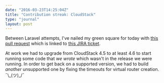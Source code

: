 ```yaml
---
date: "2016-03-23T14:25:04Z"
title: "Contribution streak: CloudStack"
type: "journal"
layout: post
---
```


Between Laravel attempts, I've nailed my green square for today with [this pull
request][pr] which is linked to [this JIRA ticket][jira].

At work we had to upgrade from CloudStack 4.5 to at least 4.6 to start running
some code that *we wrote* which wasn't in the release we were running. In order
to get back on a supported version, we had to build *another* unsupported one
by fixing the timeouts for virtual router creation. ¯\\\_(ツ)_/¯

[pr]: https://github.com/apache/cloudstack/pull/1451
[jira]: https://issues.apache.org/jira/browse/CLOUDSTACK-9319
